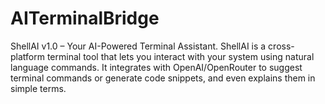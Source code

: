 # AITerminalBridge
ShellAI v1.0 – Your AI-Powered Terminal Assistant. ShellAI is a cross-platform terminal tool that lets you interact with your system using natural language commands. It integrates with OpenAI/OpenRouter to suggest terminal commands or generate code snippets, and even explains them in simple terms.
